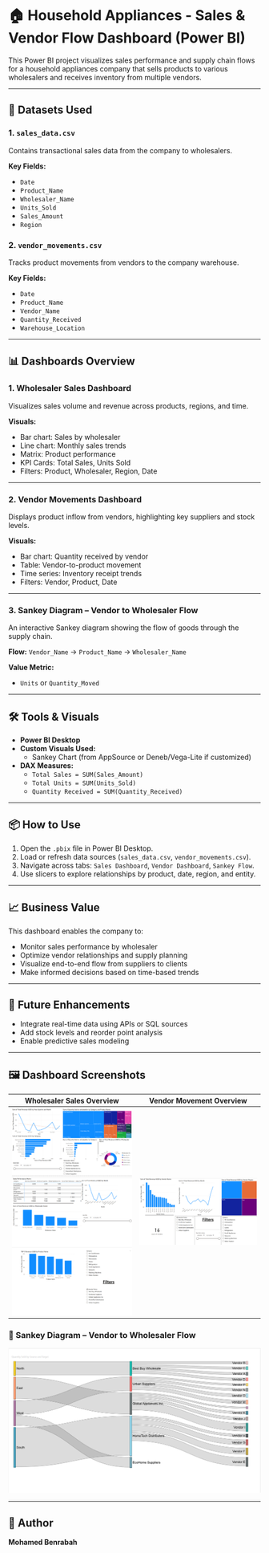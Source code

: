 # 🏠 Household Appliances - Sales & Vendor Flow Dashboard (Power BI)

This Power BI project visualizes sales performance and supply chain flows for a household appliances company that sells products to various wholesalers and receives inventory from multiple vendors.

---

## 📁 Datasets Used

### 1. `sales_data.csv`
Contains transactional sales data from the company to wholesalers.

**Key Fields:**
- `Date`
- `Product_Name`
- `Wholesaler_Name`
- `Units_Sold`
- `Sales_Amount`
- `Region`

### 2. `vendor_movements.csv`
Tracks product movements from vendors to the company warehouse.

**Key Fields:**
- `Date`
- `Product_Name`
- `Vendor_Name`
- `Quantity_Received`
- `Warehouse_Location`

---

## 📊 Dashboards Overview

### 1. **Wholesaler Sales Dashboard**
Visualizes sales volume and revenue across products, regions, and time.

**Visuals:**
- Bar chart: Sales by wholesaler
- Line chart: Monthly sales trends
- Matrix: Product performance
- KPI Cards: Total Sales, Units Sold
- Filters: Product, Wholesaler, Region, Date

---

### 2. **Vendor Movements Dashboard**
Displays product inflow from vendors, highlighting key suppliers and stock levels.

**Visuals:**
- Bar chart: Quantity received by vendor
- Table: Vendor-to-product movement
- Time series: Inventory receipt trends
- Filters: Vendor, Product, Date

---

### 3. **Sankey Diagram – Vendor to Wholesaler Flow**
An interactive Sankey diagram showing the flow of goods through the supply chain.

**Flow:**
`Vendor_Name` → `Product_Name` → `Wholesaler_Name`

**Value Metric:**
- `Units` or `Quantity_Moved`

---

## 🛠️ Tools & Visuals

- **Power BI Desktop**
- **Custom Visuals Used:**
  - Sankey Chart (from AppSource or Deneb/Vega-Lite if customized)
- **DAX Measures:**
  - `Total Sales = SUM(Sales_Amount)`
  - `Total Units = SUM(Units_Sold)`
  - `Quantity Received = SUM(Quantity_Received)`

---

## 📦 How to Use

1. Open the `.pbix` file in Power BI Desktop.
2. Load or refresh data sources (`sales_data.csv`, `vendor_movements.csv`).
3. Navigate across tabs: `Sales Dashboard`, `Vendor Dashboard`, `Sankey Flow`.
4. Use slicers to explore relationships by product, date, region, and entity.

---

## 📈 Business Value

This dashboard enables the company to:
- Monitor sales performance by wholesaler
- Optimize vendor relationships and supply planning
- Visualize end-to-end flow from suppliers to clients
- Make informed decisions based on time-based trends

---

## 🧩 Future Enhancements

- Integrate real-time data using APIs or SQL sources
- Add stock levels and reorder point analysis
- Enable predictive sales modeling

---

## 🖼️ Dashboard Screenshots

| Wholesaler Sales Overview | Vendor Movement Overview |
|---------------------------|---------------------------|
| ![Chart 1](screenshots/sales_1.png)<br>![Chart 2](screenshots/sales_2.png)<br>![Chart 3](screenshots/sales_3.png) | ![Vendor Dashboard](screenshots/vendor_dashboard.png) |

### 🔁 Sankey Diagram – Vendor to Wholesaler Flow

![Sankey Diagram](Screenshots/sankey_flow.png)


---

## 👤 Author

**Mohamed Benrabah**  

